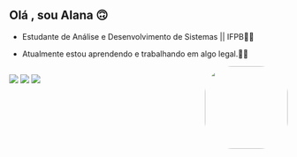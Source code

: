 ## Olá , sou Alana 🙃

* Estudante de Análise e Desenvolvimento de Sistemas || IFPB👩‍💻
 
* Atualmente estou aprendendo e trabalhando em algo legal.🕵️‍♀️

<img src= "https://user-images.githubusercontent.com/86081104/142960828-873870e4-dca6-4267-b401-fd514a51bd42.png" align = "right" height = "150px" style = "border-radius: 50px;">

##

<div>
  <a href="https://www.linkedin.com/in/alana-cristina-b805a5217/" target="_blank"><img src="https://img.shields.io/badge/LinkedIn-0077B5?style=for-the-badge&logo=linkedin&logoColor=white" target="_blank"></a>
  <a href = "mailto:allanacristina124@gmail.com"><img src="https://img.shields.io/badge/Gmail-D14836?style=for-the-badge&logo=gmail&logoColor=white" target"_blank"></a>
 <a href="https://www.instagram.com/llanacristina_/" target="_blank"><img src="https://img.shields.io/badge/Instagram-E4405F?style=for-the-badge&logo=instagram&logoColor=white" target="_blank"><a/>
</div>
